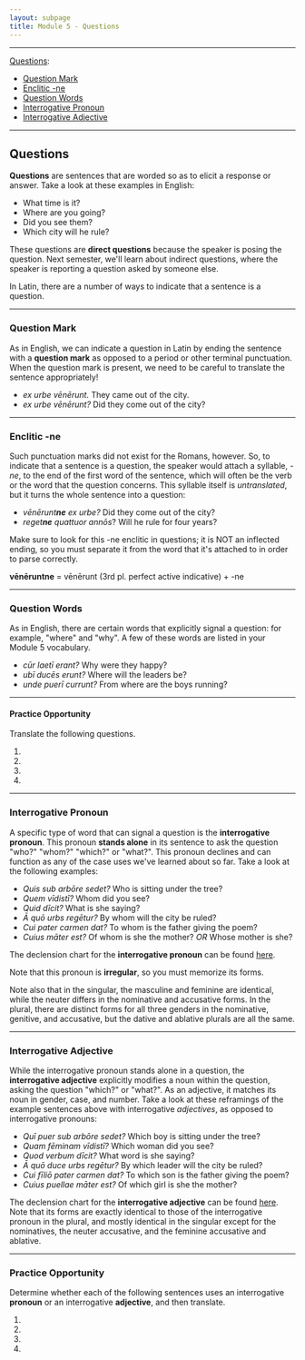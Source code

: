 ```yaml
---
layout: subpage
title: Module 5 - Questions
---
```


***

[Questions](#questions):
- [Question Mark](#question-mark)
- [Enclitic -ne](#enclitic--ne)
- [Question Words](#question-words)
- [Interrogative Pronoun](#interrogative-pronoun)
- [Interrogative Adjective](#interrogative-adjective)

***

## Questions

**Questions** are sentences that are worded so as to elicit a response or answer. Take a look at these examples in English:

- What time is it?
- Where are you going?
- Did you see them?
- Which city will he rule?

These questions are **direct questions** because the speaker is posing the question. Next semester, we'll learn about indirect questions, where the speaker is reporting a question asked by someone else.

In Latin, there are a number of ways to indicate that a sentence is a question.

***

### Question Mark

As in English, we can indicate a question in Latin by ending the sentence with a **question mark** as opposed to a period or other terminal punctuation. When the question mark is present, we need to be careful to translate the sentence appropriately!

- *ex urbe vēnērunt.* They came out of the city.
- *ex urbe vēnērunt?* Did they come out of the city?

***

### Enclitic -ne

Such punctuation marks did not exist for the Romans, however. So, to indicate that a sentence is a question, the speaker would attach a syllable, *-ne*, to the end of the first word of the sentence, which will often be the verb or the word that the question concerns. This syllable itself is *untranslated*, but it turns the whole sentence into a question:

- <em>vēnērunt<strong>ne</strong></em> *ex urbe?* Did they come out of the city?
- <em>reget<strong>ne</strong></em> *quattuor annōs*? Will he rule for four years?

Make sure to look for this -ne enclitic in questions; it is NOT an inflected ending, so you must separate it from the word that it's attached to in order to parse correctly.

**vēnēruntne** = vēnērunt (3rd pl. perfect active indicative) + -ne

***

### Question Words

As in English, there are certain words that explicitly signal a question: for example, "where" and "why". A few of these words are listed in your Module 5 vocabulary.

- *cūr laetī erant?* Why were they happy?
- *ubī ducēs erunt?* Where will the leaders be?
- *unde puerī currunt?* From where are the boys running?

***

#### Practice Opportunity

Translate the following questions.

1.
2.
3.
4.

***

### Interrogative Pronoun

A specific type of word that can signal a question is the **interrogative pronoun**. This pronoun **stands alone** in its sentence to ask the question "who?" "whom?" "which?" or "what?". This pronoun declines and can function as any of the case uses we've learned about so far. Take a look at the following examples:

- *Quis sub arbōre sedet?* Who is sitting under the tree?
- *Quem vīdistī?* Whom did you see?
- *Quid dīcit?* What is she saying?
- *Ā quō urbs regētur?* By whom will the city be ruled?
- *Cui pater carmen dat?* To whom is the father giving the poem?
- *Cuius māter est?* Of whom is she the mother? *OR* Whose mother is she?

The declension chart for the **interrogative pronoun** can be found [here](../../charts/0-pronoun-master/#interrogative).

Note that this pronoun is **irregular**, so you must memorize its forms.

Note also that in the singular, the masculine and feminine are identical, while the neuter differs in the nominative and accusative forms. In the plural, there are distinct forms for all three genders in the nominative, genitive, and accusative, but the dative and ablative plurals are all the same.

***

### Interrogative Adjective

While the interrogative pronoun stands alone in a question, the **interrogative adjective** explicitly modifies a noun within the question, asking the question "which?" or "what?". As an adjective, it matches its noun in gender, case, and number. Take a look at these reframings of the example sentences above with interrogative *adjectives*, as opposed to interrogative pronouns:

- *Quī puer sub arbōre sedet?* Which boy is sitting under the tree?
- *Quam fēminam vīdistī?* Which woman did you see?
- *Quod verbum dīcit?* What word is she saying?
- *Ā quō duce urbs regētur?* By which leader will the city be ruled?
- *Cui fīliō pater carmen dat?* To which son is the father giving the poem?
- *Cuius puellae māter est?* Of which girl is she the mother?

The declension chart for the **interrogative adjective** can be found [here](../../charts/0-adj-master/#interrogative). Note that its forms are exactly identical to those of the interrogative pronoun in the plural, and mostly identical in the singular except for the nominatives, the neuter accusative, and the feminine accusative and ablative.

***

### Practice Opportunity

Determine whether each of the following sentences uses an interrogative **pronoun** or an interrogative **adjective**, and then translate.

1.
2.
3.
4.
